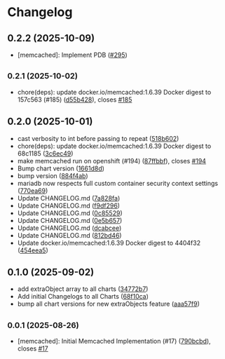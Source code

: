 # Changelog

## 0.2.2 (2025-10-09)

* [memcached]: Implement PDB ([#295](https://github.com/CloudPirates-io/helm-charts/pull/295))

## <small>0.2.1 (2025-10-02)</small>

* chore(deps): update docker.io/memcached:1.6.39 Docker digest to 157c563 (#185) ([d55b428](https://github.com/CloudPirates-io/helm-charts/commit/d55b428)), closes [#185](https://github.com/CloudPirates-io/helm-charts/issues/185)

## 0.2.0 (2025-10-01)

* cast verbosity to int before passing to repeat ([518b602](https://github.com/CloudPirates-io/helm-charts/commit/518b602))
* chore(deps): update docker.io/memcached:1.6.39 Docker digest to 68c1185 ([3c6ec49](https://github.com/CloudPirates-io/helm-charts/commit/3c6ec49))
* make memcached run on openshift (#194) ([87ffbbf](https://github.com/CloudPirates-io/helm-charts/commit/87ffbbf)), closes [#194](https://github.com/CloudPirates-io/helm-charts/issues/194)
* Bump chart version ([1661d8d](https://github.com/CloudPirates-io/helm-charts/commit/1661d8d))
* bump version ([884f4ab](https://github.com/CloudPirates-io/helm-charts/commit/884f4ab))
* mariadb now respects full custom container security context settings ([770ea69](https://github.com/CloudPirates-io/helm-charts/commit/770ea69))
* Update CHANGELOG.md ([7a828fa](https://github.com/CloudPirates-io/helm-charts/commit/7a828fa))
* Update CHANGELOG.md ([f9df296](https://github.com/CloudPirates-io/helm-charts/commit/f9df296))
* Update CHANGELOG.md ([0c85529](https://github.com/CloudPirates-io/helm-charts/commit/0c85529))
* Update CHANGELOG.md ([0e5b657](https://github.com/CloudPirates-io/helm-charts/commit/0e5b657))
* Update CHANGELOG.md ([dcabcee](https://github.com/CloudPirates-io/helm-charts/commit/dcabcee))
* Update CHANGELOG.md ([812bd46](https://github.com/CloudPirates-io/helm-charts/commit/812bd46))
* Update docker.io/memcached:1.6.39 Docker digest to 4404f32 ([454eea5](https://github.com/CloudPirates-io/helm-charts/commit/454eea5))

## 0.1.0 (2025-09-02)

* add extraObject array to all charts ([34772b7](https://github.com/CloudPirates-io/helm-charts/commit/34772b7))
* Add initial Changelogs to all Charts ([68f10ca](https://github.com/CloudPirates-io/helm-charts/commit/68f10ca))
* bump all chart versions for new extraObjects feature ([aaa57f9](https://github.com/CloudPirates-io/helm-charts/commit/aaa57f9))

## <small>0.0.1 (2025-08-26)</small>

* [memcached]: Initial Memcached Implementation (#17) ([790bcbd](https://github.com/CloudPirates-io/helm-charts/commit/790bcbd)), closes [#17](https://github.com/CloudPirates-io/helm-charts/issues/17)
